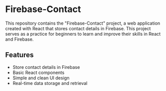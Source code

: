 # Firebase-Contact

This repository contains the "Firebase-Contact" project, a web application created with React that stores contact details in Firebase. This project serves as a practice for beginners to learn and improve their skills in React and Firebase.

## Features

- Store contact details in Firebase
- Basic React components
- Simple and clean UI design
- Real-time data storage and retrieval
